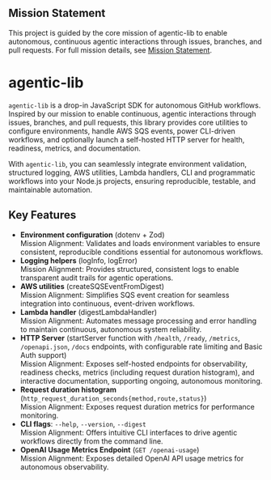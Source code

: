 ## Mission Statement

This project is guided by the core mission of agentic-lib to enable autonomous, continuous agentic interactions through issues, branches, and pull requests. For full mission details, see [Mission Statement](../MISSION.md).

# agentic-lib

`agentic-lib` is a drop-in JavaScript SDK for autonomous GitHub workflows. Inspired by our mission to enable continuous, agentic interactions through issues, branches, and pull requests, this library provides core utilities to configure environments, handle AWS SQS events, power CLI-driven workflows, and optionally launch a self-hosted HTTP server for health, readiness, metrics, and documentation.

With `agentic-lib`, you can seamlessly integrate environment validation, structured logging, AWS utilities, Lambda handlers, CLI and programmatic workflows into your Node.js projects, ensuring reproducible, testable, and maintainable automation.

## Key Features

- **Environment configuration** (dotenv + Zod)  
  Mission Alignment: Validates and loads environment variables to ensure consistent, reproducible conditions essential for autonomous workflows.
- **Logging helpers** (logInfo, logError)  
  Mission Alignment: Provides structured, consistent logs to enable transparent audit trails for agentic operations.
- **AWS utilities** (createSQSEventFromDigest)  
  Mission Alignment: Simplifies SQS event creation for seamless integration into continuous, event-driven workflows.
- **Lambda handler** (digestLambdaHandler)  
  Mission Alignment: Automates message processing and error handling to maintain continuous, autonomous system reliability.
- **HTTP Server** (startServer function with `/health`, `/ready`, `/metrics`, `/openapi.json`, `/docs` endpoints, with configurable rate limiting and Basic Auth support)  
  Mission Alignment: Exposes self-hosted endpoints for observability, readiness checks, metrics (including request duration histogram), and interactive documentation, supporting ongoing, autonomous monitoring.
- **Request duration histogram** (`http_request_duration_seconds{method,route,status}`)  
  Mission Alignment: Exposes request duration metrics for performance monitoring.
- **CLI flags**: `--help`, `--version`, `--digest`  
  Mission Alignment: Offers intuitive CLI interfaces to drive agentic workflows directly from the command line.
- **OpenAI Usage Metrics Endpoint** (`GET /openai-usage`)  
  Mission Alignment: Exposes detailed OpenAI API usage metrics for autonomous observability.

